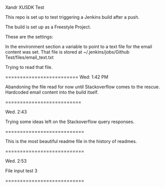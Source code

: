 Xandr XUSDK Test

This repo is set up to test triggering a Jenkins build after a push.

The build is set up as a Freestyle Project.

These are the settings:

In the environment section a variable to point to a text file for the email content was set. That file is stored at ~/.jenkins/jobs/Github Test/files/email_text.txt

Trying to read that file.

=========================
Wed: 1:42 PM

Abandoning the file read for now until Stackoverflow comes to the rescue. Hardcoded email content into the build itself.

==========================

Wed. 2:43

Trying some ideas left on the Stackoverflow query responses.

===========================

This is the most beautiful readme file in the history of readmes.

===========================

Wed. 2:53

File input test 3

===========================
